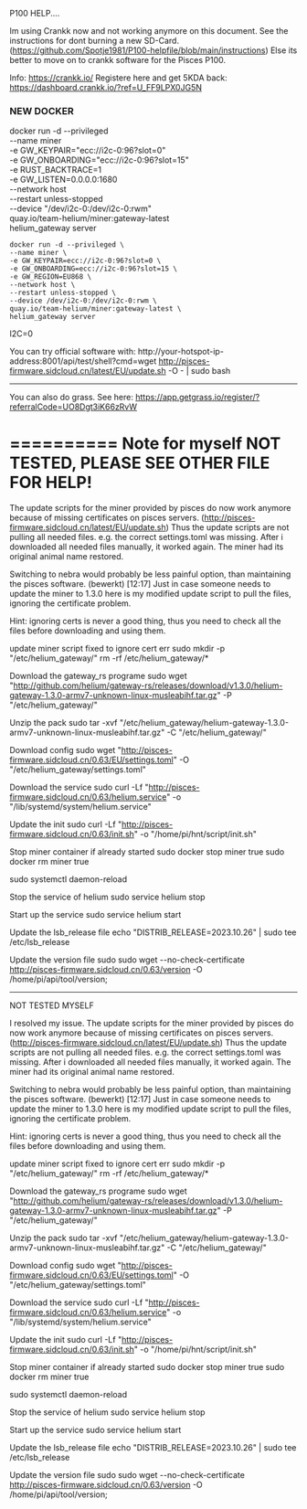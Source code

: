 P100 HELP....

Im using Crankk now and not working anymore on this document.
See the instructions for dont burning a new SD-Card. (https://github.com/Spotje1981/P100-helpfile/blob/main/instructions)
Else its better to move on to crankk software for the Pisces P100.

Info: https://crankk.io/
Registere here and get 5KDA back: https://dashboard.crankk.io/?ref=U_FF9LPX0JG5N

### NEW DOCKER
docker run -d --privileged \
    --name miner \
    -e GW_KEYPAIR="ecc://i2c-0:96?slot=0" \
    -e GW_ONBOARDING="ecc://i2c-0:96?slot=15" \
    -e RUST_BACKTRACE=1 \
    -e GW_LISTEN=0.0.0.0:1680 \
    --network host \
    --restart unless-stopped \
    --device "/dev/i2c-0:/dev/i2c-0:rwm" \
    quay.io/team-helium/miner:gateway-latest \
    helium_gateway server


    docker run -d --privileged \
    --name miner \
    -e GW_KEYPAIR=ecc://i2c-0:96?slot=0 \
    -e GW_ONBOARDING=ecc://i2c-0:96?slot=15 \
    -e GW_REGION=EU868 \
    --network host \
    --restart unless-stopped \
    --device /dev/i2c-0:/dev/i2c-0:rwm \
    quay.io/team-helium/miner:gateway-latest \
    helium_gateway server

 I2C=0   



You can try official software with:
http://your-hotspot-ip-address:8001/api/test/shell?cmd=wget http://pisces-firmware.sidcloud.cn/latest/EU/update.sh -O - | sudo bash

-------

You can also do grass. See here: https://app.getgrass.io/register/?referralCode=UO8Dgt3iK66zRvW


==========
Note for myself NOT TESTED, PLEASE SEE OTHER FILE FOR HELP!
============
The update scripts for the miner provided by pisces do now work anymore because of missing certificates on pisces servers.
(http://pisces-firmware.sidcloud.cn/latest/EU/update.sh)
 Thus the update scripts are not pulling all needed files. e.g. the correct settings.toml was missing. After i downloaded all needed files manually, it worked again. The miner had its original animal name restored.

Switching to nebra would probably be less painful option, than maintaining the pisces software. (bewerkt)
[12:17]
Just in case someone needs to update the miner to 1.3.0 here is my modified update script to pull the files,  ignoring the certificate problem. 

Hint: ignoring certs is never a good thing, thus you need to check all the files before downloading and using them. 


update miner script fixed to ignore cert err
sudo mkdir -p "/etc/helium_gateway/"
rm -rf /etc/helium_gateway/*

Download the gateway_rs programe
sudo wget "http://github.com/helium/gateway-rs/releases/download/v1.3.0/helium-gateway-1.3.0-armv7-unknown-linux-musleabihf.tar.gz" -P "/etc/helium_gateway/"

Unzip the pack
sudo tar -xvf "/etc/helium_gateway/helium-gateway-1.3.0-armv7-unknown-linux-musleabihf.tar.gz" -C "/etc/helium_gateway/"

Download config
sudo wget "http://pisces-firmware.sidcloud.cn/0.63/EU/settings.toml" -O "/etc/helium_gateway/settings.toml"

Download the service
sudo curl -Lf "http://pisces-firmware.sidcloud.cn/0.63/helium.service" -o "/lib/systemd/system/helium.service"

Update the init
sudo curl -Lf "http://pisces-firmware.sidcloud.cn/0.63/init.sh" -o "/home/pi/hnt/script/init.sh"

Stop miner container if already started
sudo docker stop miner  true 
sudo docker rm miner  true 

sudo systemctl daemon-reload

Stop the service of helium
sudo service helium stop 

Start up the service
sudo service helium start


Update the lsb_release file
echo "DISTRIB_RELEASE=2023.10.26" | sudo tee /etc/lsb_release

Update the version file
sudo sudo wget --no-check-certificate http://pisces-firmware.sidcloud.cn/0.63/version -O /home/pi/api/tool/version;




---------------------------------

NOT TESTED MYSELF


I resolved my issue. The update scripts for the miner provided by pisces do now work anymore because of missing certificates on pisces servers.
(http://pisces-firmware.sidcloud.cn/latest/EU/update.sh)
 Thus the update scripts are not pulling all needed files. e.g. the correct settings.toml was missing. After i downloaded all needed files manually, it worked again. The miner had its original animal name restored.

Switching to nebra would probably be less painful option, than maintaining the pisces software. (bewerkt)
[12:17]
Just in case someone needs to update the miner to 1.3.0 here is my modified update script to pull the files,  ignoring the certificate problem. 

Hint: ignoring certs is never a good thing, thus you need to check all the files before downloading and using them. 


update miner script fixed to ignore cert err
sudo mkdir -p "/etc/helium_gateway/"
rm -rf /etc/helium_gateway/*

Download the gateway_rs programe
sudo wget "http://github.com/helium/gateway-rs/releases/download/v1.3.0/helium-gateway-1.3.0-armv7-unknown-linux-musleabihf.tar.gz" -P "/etc/helium_gateway/"

Unzip the pack
sudo tar -xvf "/etc/helium_gateway/helium-gateway-1.3.0-armv7-unknown-linux-musleabihf.tar.gz" -C "/etc/helium_gateway/"

Download config
sudo wget "http://pisces-firmware.sidcloud.cn/0.63/EU/settings.toml" -O "/etc/helium_gateway/settings.toml"

Download the service
sudo curl -Lf "http://pisces-firmware.sidcloud.cn/0.63/helium.service" -o "/lib/systemd/system/helium.service"

Update the init
sudo curl -Lf "http://pisces-firmware.sidcloud.cn/0.63/init.sh" -o "/home/pi/hnt/script/init.sh"

Stop miner container if already started
sudo docker stop miner  true 
sudo docker rm miner  true 

sudo systemctl daemon-reload

Stop the service of helium
sudo service helium stop 

Start up the service
sudo service helium start


Update the lsb_release file
echo "DISTRIB_RELEASE=2023.10.26" | sudo tee /etc/lsb_release

Update the version file
sudo sudo wget --no-check-certificate http://pisces-firmware.sidcloud.cn/0.63/version -O /home/pi/api/tool/version;
